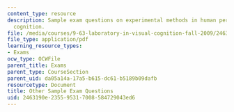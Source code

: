 ```yaml
---
content_type: resource
description: Sample exam questions on experimental methods in human perception and
  cognition.
file: /media/courses/9-63-laboratory-in-visual-cognition-fall-2009/2463190e235595317008584729043ed6_MIT9_63F09_exam02.pdf
file_type: application/pdf
learning_resource_types:
- Exams
ocw_type: OCWFile
parent_title: Exams
parent_type: CourseSection
parent_uid: da05a14a-17a5-b615-dc61-b5189b09dafb
resourcetype: Document
title: Other Sample Exam Questions
uid: 2463190e-2355-9531-7008-584729043ed6
---
```

